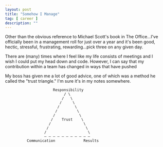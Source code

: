 ```yaml
---
layout: post
title: "Somehow I Manage"
tag: [ career ]
description: ""
---
```


Other than the obvious reference to Michael Scott's book in The Office...I've officially been in a management roll for just over a year and it's been good, hectic, stressful, frustrating, rewarding...pick three on any given day.  


There are (many) times where I feel like my life consists of meetings and I wish I could put my head down and code.  However, I can say that my contribution within a team has changed in ways that have pushed



My boss has given me a lot of good advice, one of which was a method he called the "trust triangle."  I'm sure it's in my notes somewhere.  


                          Responsibility
                               / \
                              /   \
                             /     \
                            /       \
                           /         \
                          /           \
                         /    Trust    \
                        /               \
                       /                 \
                      /                   \
                      — — — — — — — — — — — 
              Communication             Results
                           

